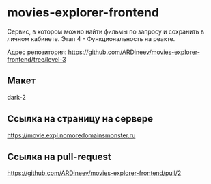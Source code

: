 # movies-explorer-frontend

Сервис, в котором можно найти фильмы по запросу и сохранить в личном кабинете. Этап 4 - Функциональность на реакте.

Адрес репозитория: https://github.com/ARDineev/movies-explorer-frontend/tree/level-3

## Макет

dark-2

## Ссылка на страницу на сервере

https://movie.expl.nomoredomainsmonster.ru

## Ссылка на pull-request

https://github.com/ARDineev/movies-explorer-frontend/pull/2